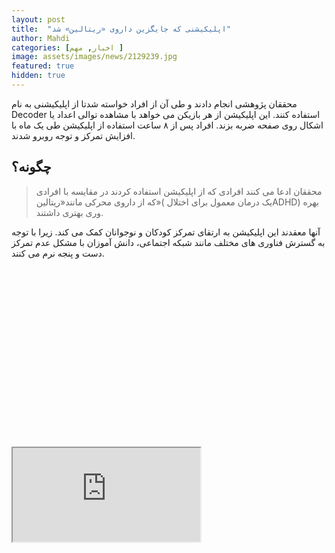 ```yaml
---
layout: post
title:  "اپلیکیشنی که جایگزین داروی «ریتالین» شد"
author: Mahdi
categories: [اخبار, مهم ]
image: assets/images/news/2129239.jpg
featured: true
hidden: true
---
```


محققان پژوهشی انجام دادند و طی آن از افراد خواسته شدتا از اپلیکیشنی به نام Decoder استفاده کنند. این اپلیکیشن از هر بازیکن می خواهد با مشاهده توالی اعداد یا اشکال روی صفحه ضربه بزند. افراد پس از ۸ ساعت استفاده از اپلیکیشن طی یک ماه با افزایش تمرکز و توجه روبرو شدند.

## چگونه؟

> محققان ادعا می کنند افرادی که از اپلیکیشن استفاده کردند در مقایسه با افرادی که از داروی محرکی مانند«ریتالین»( یک درمان معمول برای اختلالADHD) بهره وری بهتری داشتند.

آنها معقدند این اپلیکیشن به ارتقای تمرکز کودکان و نوجوانان کمک می کند. زیرا با توجه به گسترش فناوری های مختلف مانند شبکه اجتماعی، دانش آموزان با مشکل عدم تمرکز دست و پنجه نرم می کنند.

<div class="h_iframe-aparat_embed_frame"><span style="display: block;padding-top: 57%"></span><iframe src="https://www.aparat.com/video/video/embed/videohash/hJEgr/vt/frame" allowFullScreen="true" webkitallowfullscreen="true" mozallowfullscreen="true" ></iframe></div>
